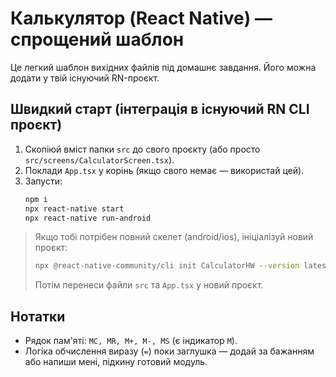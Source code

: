 # Калькулятор (React Native) — спрощений шаблон

Це легкий шаблон вихідних файлів під домашнє завдання. Його можна додати у твій існуючий RN-проєкт.

## Швидкий старт (інтеграція в існуючий RN CLI проєкт)

1. Скопіюй вміст папки `src` до свого проєкту (або просто `src/screens/CalculatorScreen.tsx`).
2. Поклади `App.tsx` у корінь (якщо свого немає — використай цей).
3. Запусти:
   ```bash
   npm i
   npx react-native start
   npx react-native run-android
   ```

> Якщо тобі потрібен повний скелет (android/ios), ініціалізуй новий проєкт:
> ```bash
> npx @react-native-community/cli init CalculatorHW --version latest
> ```
> Потім перенеси файли `src` та `App.tsx` у новий проєкт.

## Нотатки
- Рядок пам'яті: `MC, MR, M+, M-, MS` (є індикатор `M`).
- Логіка обчислення виразу (`=`) поки заглушка — додай за бажанням або напиши мені, підкину готовий модуль.
